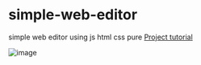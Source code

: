 # simple-web-editor
simple web editor using js html css pure
[Project tutorial](https://bormaa.com/projects/804d071fc1f/)

![image](https://github.com/user-attachments/assets/7316f7c4-82b1-497b-b9b2-007adb5da6af)
